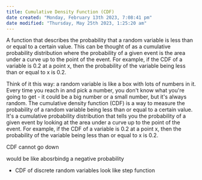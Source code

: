```yaml
---
title: Cumulative Density Function (CDF)
date created: "Monday, February 13th 2023, 7:08:41 pm"
date modified: "Thursday, May 25th 2023, 1:25:20 am"
---
```


A function that describes the probability that a random variable is less than or equal to a certain value. This can be thought of as a cumulative probability distribution where the probability of a given event is the area under a curve up to the point of the event. For example, if the CDF of a variable is 0.2 at a point x, then the probability of the variable being less than or equal to x is 0.2.

Think of it this way: a random variable is like a box with lots of numbers in it. Every time you reach in and pick a number, you don't know what you're going to get - it could be a big number or a small number, but it's always random. The cumulative density function (CDF) is a way to measure the probability of a random variable being less than or equal to a certain value. It's a cumulative probability distribution that tells you the probability of a given event by looking at the area under a curve up to the point of the event. For example, if the CDF of a variable is 0.2 at a point x, then the probability of the variable being less than or equal to x is 0.2.

CDF cannot go down

would be like abosrbindg a negative probability

* CDF of discrete random variables look like step function
